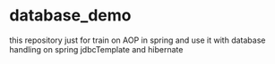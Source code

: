 # database_demo
this repository just for train on AOP in spring and use it with database handling on spring jdbcTemplate and hibernate 
